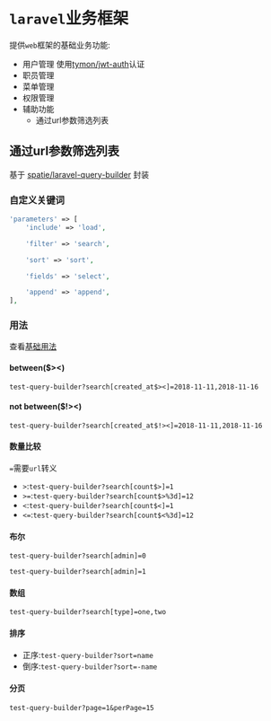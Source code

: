 # `laravel`业务框架
提供`web`框架的基础业务功能:
- 用户管理 使用[tymon/jwt-auth](https://github.com/tymondesigns/jwt-auth)认证
- 职员管理
- 菜单管理
- 权限管理
- 辅助功能
    - 通过url参数筛选列表

## 通过url参数筛选列表
基于 [spatie/laravel-query-builder](https://github.com/spatie/laravel-query-builder) 封装

### 自定义关键词
```php
'parameters' => [
    'include' => 'load',

    'filter' => 'search',

    'sort' => 'sort',

    'fields' => 'select',

    'append' => 'append',
],
```

### 用法
查看[基础用法](https://github.com/spatie/laravel-query-builder#usage)

#### between($><)

`test-query-builder?search[created_at$><]=2018-11-11,2018-11-16`

#### not between($!><)

`test-query-builder?search[created_at$!><]=2018-11-11,2018-11-16`

#### 数量比较
`=`需要`url`转义
- `>`:`test-query-builder?search[count$>]=1`
- `>=`:`test-query-builder?search[count$>%3d]=12`
- `<`:`test-query-builder?search[count$<]=1`
- `<=`:`test-query-builder?search[count$<%3d]=12`

#### 布尔

`test-query-builder?search[admin]=0`

`test-query-builder?search[admin]=1`

#### 数组

`test-query-builder?search[type]=one,two`

#### 排序

- 正序:`test-query-builder?sort=name`
- 倒序:`test-query-builder?sort=-name`

#### 分页

`test-query-builder?page=1&perPage=15`